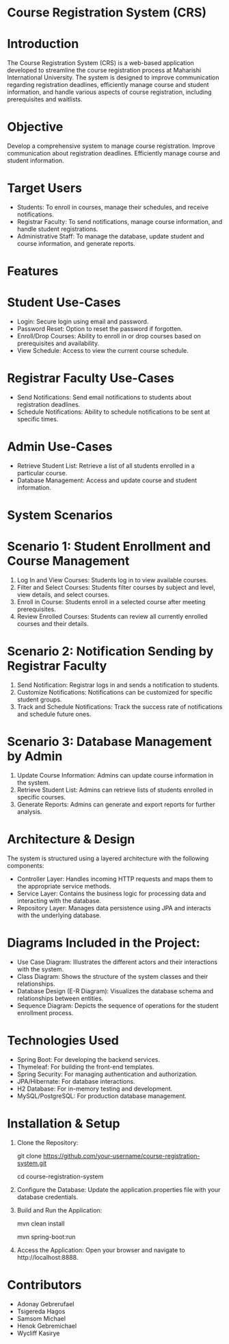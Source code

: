 # Course Registration System (CRS)
# Introduction
The Course Registration System (CRS) is a web-based application developed to streamline the course registration process at Maharishi International University. The system is designed to improve communication regarding registration deadlines, efficiently manage course and student information, and handle various aspects of course registration, including prerequisites and waitlists.

# Objective
Develop a comprehensive system to manage course registration.
Improve communication about registration deadlines.
Efficiently manage course and student information.

# Target Users
- Students: To enroll in courses, manage their schedules, and receive notifications.
- Registrar Faculty: To send notifications, manage course information, and handle student registrations.
- Administrative Staff: To manage the database, update student and course information, and generate reports.

# Features
# Student Use-Cases
- Login: Secure login using email and password.
- Password Reset: Option to reset the password if forgotten.
- Enroll/Drop Courses: Ability to enroll in or drop courses based on prerequisites and availability.
- View Schedule: Access to view the current course schedule.

# Registrar Faculty Use-Cases
- Send Notifications: Send email notifications to students about registration deadlines.
- Schedule Notifications: Ability to schedule notifications to be sent at specific times.

# Admin Use-Cases
- Retrieve Student List: Retrieve a list of all students enrolled in a particular course.
- Database Management: Access and update course and student information.

# System Scenarios
# Scenario 1: Student Enrollment and Course Management
1. Log In and View Courses: Students log in to view available courses.
2. Filter and Select Courses: Students filter courses by subject and level, view details, and select courses.
3. Enroll in Course: Students enroll in a selected course after meeting prerequisites.
4. Review Enrolled Courses: Students can review all currently enrolled courses and their details.
   
# Scenario 2: Notification Sending by Registrar Faculty
1. Send Notification: Registrar logs in and sends a notification to students.
2. Customize Notifications: Notifications can be customized for specific student groups.
3. Track and Schedule Notifications: Track the success rate of notifications and schedule future ones.
   
# Scenario 3: Database Management by Admin
1. Update Course Information: Admins can update course information in the system.
2. Retrieve Student List: Admins can retrieve lists of students enrolled in specific courses.
3. Generate Reports: Admins can generate and export reports for further analysis.
   
# Architecture & Design
The system is structured using a layered architecture with the following components:

- Controller Layer: Handles incoming HTTP requests and maps them to the appropriate service methods.
- Service Layer: Contains the business logic for processing data and interacting with the database.
- Repository Layer: Manages data persistence using JPA and interacts with the underlying database.
  
# Diagrams Included in the Project:
- Use Case Diagram: Illustrates the different actors and their interactions with the system.
- Class Diagram: Shows the structure of the system classes and their relationships.
- Database Design (E-R Diagram): Visualizes the database schema and relationships between entities.
- Sequence Diagram: Depicts the sequence of operations for the student enrollment process.
  
# Technologies Used
- Spring Boot: For developing the backend services.
- Thymeleaf: For building the front-end templates.
- Spring Security: For managing authentication and authorization.
- JPA/Hibernate: For database interactions.
- H2 Database: For in-memory testing and development.
- MySQL/PostgreSQL: For production database management.

# Installation & Setup
1. Clone the Repository:
   
   git clone https://github.com/your-username/course-registration-system.git
   
   cd course-registration-system
2. Configure the Database:
   Update the application.properties file with your database credentials.
3. Build and Run the Application:

   mvn clean install
   
   mvn spring-boot:run
4. Access the Application:
   Open your browser and navigate to http://localhost:8888.

   
# Contributors
- Adonay Gebrerufael
- Tsigereda Hagos
- Samsom Michael
- Henok Gebremichael
- Wycliff Kasirye
